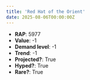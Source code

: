 ```yaml
---
title: 'Red Hat of the Orient'
date: 2025-08-06T00:00:00Z
---
```

- **RAP**: 5977
- **Value**: -1
- **Demand level**: -1
- **Trend**: -1
- **Projected?**: True
- **Hyped?**: True
- **Rare?**: True

